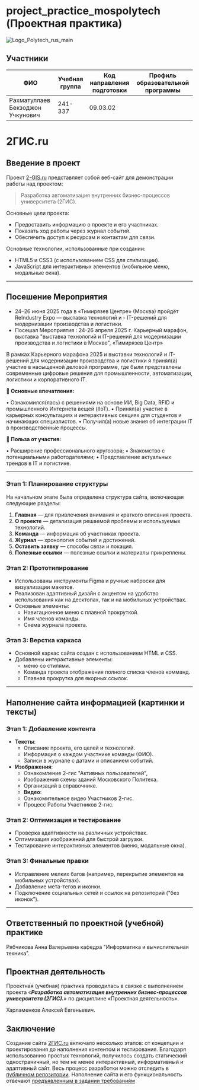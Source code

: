 # project_practice_mospolytech (Проектная практика)

![Logo_Polytech_rus_main](https://github.com/user-attachments/assets/cbce0172-414f-45ed-8f35-0f10ea5af6ee)

## Участники
| ФИО | Учебная группа | Код направления подготовки | Профиль образовательной программы |
|-|-|-|-|
| Рахматуллаев Бекзоджон Учкунович  | 241-337 | 09.03.02 |  |

# 2ГИС.ru
### 

## Введение в проект

Проект [2-GIS.ru](https://bekzodrakhmatullaev.github.io/my_site_1) представляет собой веб-сайт для демонстрации работы над проектом: 
> Разработка автоматизация внутренних бизнес-процессов университета (2ГИС).

Основные цели проекта:
- Предоставить информацию о проекте и его участниках.
- Показать ход работы через журнал событий.
- Обеспечить доступ к ресурсам и контактам для связи.

Основные технологии, использованные при создании:
- HTML5 и CSS3 (с использованием CSS для стилизации).
- JavaScript для интерактивных элементов (мобильное меню, модальные окна).

---
## Посешение Мероприятия 
- 24–26 июня 2025 года в «Тимирязев Центре» (Москва) пройдёт ReIndustry Expo — выставка технологий и - IT-решений для модернизации производства и логистики.
- Посешал Мероприятия :
24-26 апреля 2025 г. Карьерный марафон, выставка "выставка технологий и IT-решений для модернизации производства и логистики в Москве", «Тимирязев Центр»
  
В рамках Карьерного марафона 2025 и выставки технологий и IT-решений для модернизации производства и логистики я принял(а) участие в насыщенной деловой программе, где были представлены современные цифровые решения для промышленности, автоматизации, логистики и корпоративного IT.

**📌 Основные впечатления:**

•	Ознакомился(лась) с решениями на основе ИИ, Big Data, RFID и промышленного Интернета вещей (IIoT).
•	Принял(а) участие в карьерных консультациях и интерактивных секциях для студентов и начинающих специалистов.
•	Получил(а) новые знания об интеграции IT в производственные процессы.

**🎯  Польза от участия:**

•	Расширение профессионального кругозора;
•	Знакомство с потенциальными работодателями;
•	Представление актуальных трендов в IT и логистике.

---
### Этап 1: Планирование структуры
На начальном этапе была определена структура сайта, включающая следующие разделы:
1. **Главная** — для привлечения внимания и краткого описания проекта.
2. **О проекте** — детализация решаемой проблемы и используемых технологий.
3. **Команда** — информация об участниках проекта.
4. **Журнал** — хронология событий и достижений.
5. **Оставить заявку** — способы связи и локация.
6. **Полезные ссылки** — полезные ссылки и материалы прикреплены.

### Этап 2: Прототипирование
- Использованы инструменты Figma и ручные наброски для визуализации макетов.
- Реализован адаптивный дизайн с акцентом на удобство использования как на десктопах, так и на мобильных устройствах.
- Основные элементы:
  - Навигационное меню с плавной прокруткой.
  - Имя членов команды.
  - Схема журнала проекта.

### Этап 3: Верстка каркаса
- Основной каркас сайта создан с использованием HTML и CSS.
- Добавлены интерактивные элементы:
  - меню со стилями.
  - Команда проекта отображения полного списка членов комманд.
  - Плавная прокрутка для якорных ссылок.
---

## Наполнение сайта информацией (картинки и тексты)

### Этап 1: Добавление контента
- **Тексты**:
  - Описание проекта, его целей и технологий.
  - Информация о каждом участнике команды (ФИО).
  - Записи в журнале с датами и описанием событий.
- **Изображения**:
  - Ознакомление 2-гис "Активных пользователей",   
  - Изображения схемы зданий Московского Политеха.
  - Организаций в справочнике.
  - **Видео**:
  - Ознакомительное видео Участников 2-гис.
  - Процесс Работы Участников 2-гис.

### Этап 2: Оптимизация и тестирование
- Проверка адаптивности на различных устройствах.
- Оптимизация изображений для быстрой загрузки.
- Тестирование интерактивных элементов (меню, модальные окна).

### Этап 3: Финальные правки
- Исправление мелких багов (например, перекрытие элементов на мобильных устройствах).
- Добавление мета-тегов и иконки.
- Подключение социальных сетей и ссылок на репозиторий ("без иконок").
---
## Ответственный по проектной (учебной) практике

Рябчикова Анна Валерьевна кафедра "Информатика и вычислительная техника".

## Проектная деятельность

Проектная (учебная) практика проводилась в связке с выполнением проекта «***Разработка автоматизация внутренних бизнес-процессов университета (2ГИС).***» по дисциплине «Проектная деятельность».

Харламенков Алексей Евгеньевич.

## Заключение
Создание сайта [2ГИС.ru](https://bekzodrakhmatullaev.github.io/my_site_1) включало несколько этапов: от концепции и проектирования до наполнения контентом и тестирования. Благодаря использованию простых технологий, получилось создать статический одностраничный, но тем не менее интерактивный, информативный и адаптивный сайт. Весь процесс разработки можно отследить в [публичном репозитории](https://github.com/bekzodrakhmatullaev/my_site/blob/main/info/Variativnaya.md). Наполнение сайта и его функциональность отвечают [предъявленным в задании требованиям](https://github.com/bekzodrakhmatullaev/my_site/edit/main/README.md)
